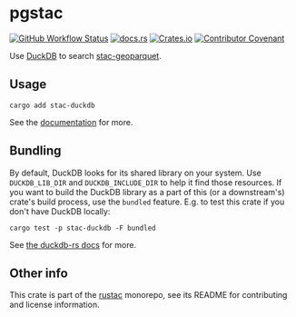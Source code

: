 # pgstac

[![GitHub Workflow Status](https://img.shields.io/github/actions/workflow/status/stac-utils/rustac/ci.yml?branch=main&style=for-the-badge)](https://github.com/stac-utils/rustac/actions/workflows/ci.yml)
[![docs.rs](https://img.shields.io/docsrs/stac-duckdb?style=for-the-badge)](https://docs.rs/stac-duckdb/latest/stac_duckdb/)
[![Crates.io](https://img.shields.io/crates/v/stac-duckdb?style=for-the-badge)](https://crates.io/crates/stac-duckdb)
[![Contributor Covenant](https://img.shields.io/badge/Contributor%20Covenant-2.1-4baaaa.svg?style=for-the-badge)](./CODE_OF_CONDUCT)

Use [DuckDB](https://duckdb.org/) to search [stac-geoparquet](https://github.com/stac-utils/stac-geoparquet).

## Usage

```shell
cargo add stac-duckdb
```

See the [documentation](https://docs.rs/stac-duckdb) for more.

## Bundling

By default, DuckDB looks for its shared library on your system.
Use `DUCKDB_LIB_DIR` and `DUCKDB_INCLUDE_DIR` to help it find those resources.
If you want to build the DuckDB library as a part of this (or a downstream's) crate's build process, use the `bundled` feature.
E.g. to test this crate if you don't have DuckDB locally:

```shell
cargo test -p stac-duckdb -F bundled
```

See [the duckdb-rs docs](https://github.com/duckdb/duckdb-rs?tab=readme-ov-file#notes-on-building-duckdb-and-libduckdb-sys) for more.

## Other info

This crate is part of the [rustac](https://github.com/stac-utils/rustac) monorepo, see its README for contributing and license information.
